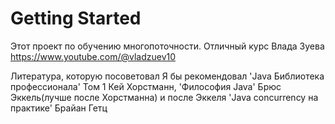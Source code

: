 # Getting Started

Этот проект по обучению многопоточности. 
Отличный курс Влада Зуева
https://www.youtube.com/@vladzuev10

Литература, которую посоветовал
Я бы рекомендовал 'Java Библиотека профессионала' 
Том 1 Кей Хорстманн, 'Философия Java' Брюс Эккель(лучше после Хорстманна) 
и после Эккеля 'Java concurrency на практике' Брайан Гетц
